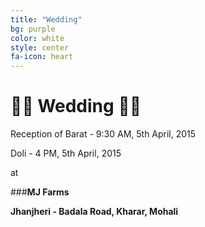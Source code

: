 ```yaml
---
title: "Wedding"
bg: purple
color: white
style: center
fa-icon: heart
---
```


# :bride_with_veil: Wedding :bride_with_veil:

Reception of Barat - 9:30 AM, 5th April, 2015

Doli - 4 PM, 5th April, 2015

at

###__MJ Farms__

__Jhanjheri - Badala Road, Kharar, Mohali__


